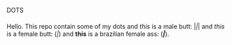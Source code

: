DOTS
####

Hello. This repo contain some of my dots and _this_ is a male butt: |_|_| and _this_ is a female butt: (_|_) and **this** is a brazilian female ass: (_____|_____).
